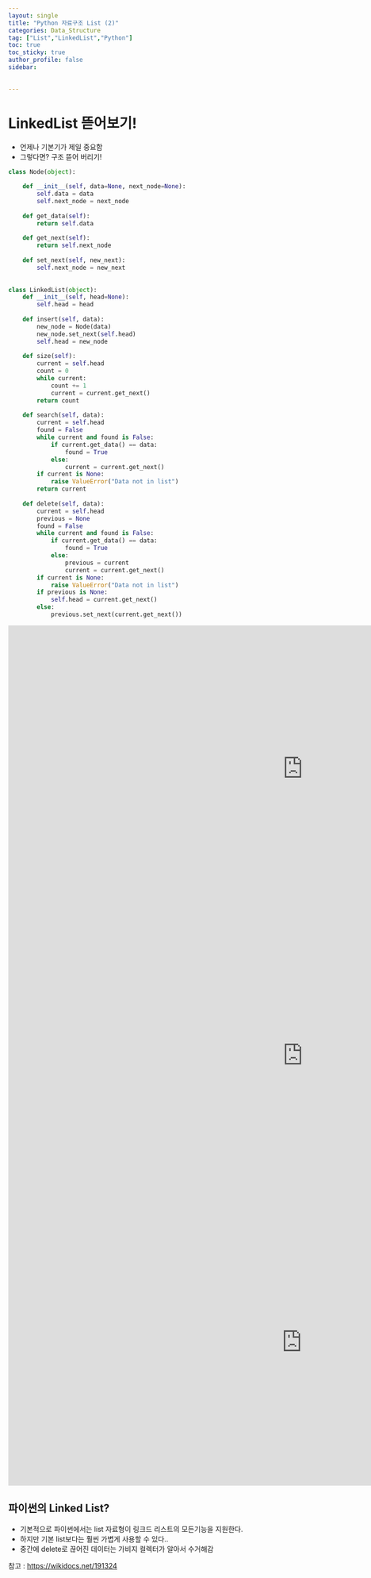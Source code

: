```yaml
---
layout: single
title: "Python 자료구조 List (2)"
categories: Data_Structure
tag: ["List","LinkedList","Python"]
toc: true
toc_sticky: true
author_profile: false
sidebar:
  

---
```

# LinkedList 뜯어보기! 

- 언제나 기본기가 제일 중요함
- 그렇다면? 구조 뜯어 버리기!

```python
class Node(object):  
  
    def __init__(self, data=None, next_node=None):  
        self.data = data  
        self.next_node = next_node  
  
    def get_data(self):  
        return self.data  
  
    def get_next(self):  
        return self.next_node  
  
    def set_next(self, new_next):  
        self.next_node = new_next  
  
  
class LinkedList(object):  
    def __init__(self, head=None):  
        self.head = head  
  
    def insert(self, data):  
        new_node = Node(data)  
        new_node.set_next(self.head)  
        self.head = new_node  
  
    def size(self):  
        current = self.head  
        count = 0  
        while current:  
            count += 1  
            current = current.get_next()  
        return count  
  
    def search(self, data):  
        current = self.head  
        found = False  
        while current and found is False:  
            if current.get_data() == data:  
                found = True  
            else:  
                current = current.get_next()  
        if current is None:  
            raise ValueError("Data not in list")  
        return current  
  
    def delete(self, data):  
        current = self.head  
        previous = None  
        found = False  
        while current and found is False:  
            if current.get_data() == data:  
                found = True  
            else:  
                previous = current  
                current = current.get_next()  
        if current is None:  
            raise ValueError("Data not in list")  
        if previous is None:  
            self.head = current.get_next()  
        else:  
            previous.set_next(current.get_next())


```


<iframe width="1188" height="578" src="https://www.youtube.com/embed/dA8F4SPMnb0" title="Python으로 구현한 간단한 linked list 1편 (append 구현)" frameborder="0" allow="accelerometer; autoplay; clipboard-write; encrypted-media; gyroscope; picture-in-picture; web-share" allowfullscreen></iframe>
<iframe width="1188" height="578" src="https://www.youtube.com/embed/wd3utYBTdMk" title="Python으로 구현한 간단한 linked list 2편 (pop, find 구현)" frameborder="0" allow="accelerometer; autoplay; clipboard-write; encrypted-media; gyroscope; picture-in-picture; web-share" allowfullscreen></iframe>
<iframe width="1183" height="578" src="https://www.youtube.com/embed/1S_iqIonYzs" title="Python으로 구현한 간단한 linked list 3편 (iter, insert구현)" frameborder="0" allow="accelerometer; autoplay; clipboard-write; encrypted-media; gyroscope; picture-in-picture; web-share" allowfullscreen></iframe>

## 파이썬의 Linked List?
- 기본적으로 파이썬에서는 list 자료형이 링크드 리스트의 모든기능을 지원한다.
- 하지만 기본 list보다는 훨씬 가볍게 사용할 수 있다..
- 중간에 delete로 끊어진 데이터는 가비지 컬렉터가 알아서 수거해감


참고 : https://wikidocs.net/191324